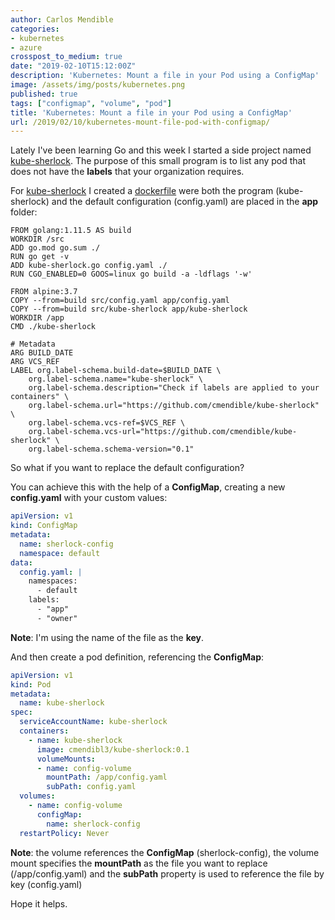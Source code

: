 ```yaml
---
author: Carlos Mendible
categories:
- kubernetes
- azure
crosspost_to_medium: true
date: "2019-02-10T15:12:00Z"
description: 'Kubernetes: Mount a file in your Pod using a ConfigMap'
image: /assets/img/posts/kubernetes.png
published: true
tags: ["configmap", "volume", "pod"]
title: 'Kubernetes: Mount a file in your Pod using a ConfigMap'
url: /2019/02/10/kubernetes-mount-file-pod-with-configmap/
---
```


Lately I've been learning Go and this week I started a side project named [kube-sherlock](https://github.com/cmendible/kube-sherlock). The purpose of this small program is to list any pod that does not have the **labels** that your organization requires.

For [kube-sherlock](https://github.com/cmendible/kube-sherlock) I created a [dockerfile](https://github.com/cmendible/kube-sherlock/blob/master/dockerfile) were both the program (kube-sherlock) and the default configuration (config.yaml) are placed in the **app** folder:

``` docker
FROM golang:1.11.5 AS build
WORKDIR /src
ADD go.mod go.sum ./
RUN go get -v
ADD kube-sherlock.go config.yaml ./
RUN CGO_ENABLED=0 GOOS=linux go build -a -ldflags '-w'

FROM alpine:3.7
COPY --from=build src/config.yaml app/config.yaml
COPY --from=build src/kube-sherlock app/kube-sherlock
WORKDIR /app
CMD ./kube-sherlock

# Metadata
ARG BUILD_DATE
ARG VCS_REF
LABEL org.label-schema.build-date=$BUILD_DATE \
    org.label-schema.name="kube-sherlock" \
    org.label-schema.description="Check if labels are applied to your containers" \
    org.label-schema.url="https://github.com/cmendible/kube-sherlock" \
    org.label-schema.vcs-ref=$VCS_REF \
    org.label-schema.vcs-url="https://github.com/cmendible/kube-sherlock" \
    org.label-schema.schema-version="0.1"
```

So what if you want to replace the default configuration?

You can achieve this with the help of a **ConfigMap**, creating a new **config.yaml** with your custom values:

``` yaml
apiVersion: v1
kind: ConfigMap
metadata:
  name: sherlock-config
  namespace: default
data:
  config.yaml: |
    namespaces:
      - default
    labels:
      - "app"
      - "owner"
```

**Note**: I'm using the name of the file as the **key**.

And then create a pod definition, referencing the **ConfigMap**:

``` yaml
apiVersion: v1
kind: Pod
metadata:
  name: kube-sherlock
spec:
  serviceAccountName: kube-sherlock
  containers:
    - name: kube-sherlock
      image: cmendibl3/kube-sherlock:0.1
      volumeMounts:
      - name: config-volume
        mountPath: /app/config.yaml
        subPath: config.yaml
  volumes:
    - name: config-volume
      configMap:
        name: sherlock-config
  restartPolicy: Never
```

**Note**: the volume references the **ConfigMap** (sherlock-config), the volume mount specifies the **mountPath** as the file you want to replace (/app/config.yaml) and the **subPath** property is used to reference the file by key (config.yaml)

Hope it helps.